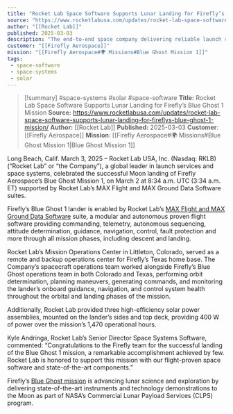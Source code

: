 ```yaml
---
title: "Rocket Lab Space Software Supports Lunar Landing for Firefly’s Blue Ghost 1 Mission"
source: "https://www.rocketlabusa.com/updates/rocket-lab-space-software-supports-lunar-landing-for-fireflys-blue-ghost-1-mission/"
author: "[[Rocket Lab]]"
published: 2025-03-03
description: "The end-to-end space company delivering reliable launch services, spacecraft, satellite components."
customer: "[[Firefly Aerospace]]"
mission: "[[Firefly Aerospace#🌍 Missions#Blue Ghost Mission 1]]"
tags:
 - space-software
 - space-systems
 - solar
---
```


>[!summary]
> #space-systems #solar #space-software
**Title:** Rocket Lab Space Software Supports Lunar Landing for Firefly’s Blue Ghost 1 Mission
**Source:** https://www.rocketlabusa.com/updates/rocket-lab-space-software-supports-lunar-landing-for-fireflys-blue-ghost-1-mission/
**Author:** [[Rocket Lab]]
**Published:** 2025-03-03
**Customer**: [[Firefly Aerospace]]
**Mission**: [[Firefly Aerospace#🌍 Missions#Blue Ghost Mission 1|Blue Ghost Mission 1]]

Long Beach, Calif. March 3, 2025 – Rocket Lab USA, Inc. (Nasdaq: RKLB) (“Rocket Lab” or “the Company”), a global leader in launch services and space systems, celebrated the successful Moon landing of Firefly Aerospace’s Blue Ghost Mission 1, on March 2 at 8:34 a.m. UTC (3:34 a.m. ET) supported by Rocket Lab’s MAX Flight and MAX Ground Data Software suites.

Firefly’s Blue Ghost 1 lander is enabled by Rocket Lab’s [MAX Flight and MAX Ground Data Software](https://www.rocketlabusa.com/space-systems/space-software/) suite, a modular and autonomous proven flight software providing commanding, telemetry, autonomous sequencing, attitude determination, guidance, navigation, control, fault protection and more through all mission phases, including descent and landing.

Rocket Lab’s Mission Operations Center in Littleton, Colorado, served as a remote and backup operations center for Firefly’s Texas home base. The Company’s spacecraft operations team worked alongside Firefly’s Blue Ghost operations team in both Colorado and Texas, performing orbit determination, planning maneuvers, generating commands, and monitoring the lander’s onboard guidance, navigation, and control system health throughout the orbital and landing phases of the mission.

Additionally, Rocket Lab provided three high-efficiency solar power assemblies, mounted on the lander’s sides and top deck, providing 400 W of power over the mission’s 1,470 operational hours.

Kyle Andringa, Rocket Lab’s Senior Director Space Systems Software, commented: “Congratulations to the Firefly team for the successful landing of the Blue Ghost 1 mission, a remarkable accomplishment achieved by few. Rocket Lab is honored to support this mission with our flight-proven space software and state-of-the-art components.”

Firefly’s [Blue Ghost mission](https://fireflyspace.com/missions/blue-ghost-mission-1/) is advancing lunar science and exploration by delivering state-of-the-art instruments and technology demonstrations to the Moon as part of NASA’s Commercial Lunar Payload Services (CLPS) program.

